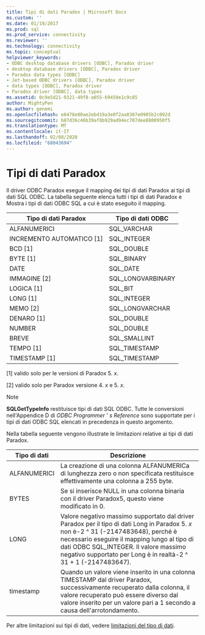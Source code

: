 ```yaml
---
title: Tipi di dati Paradox | Microsoft Docs
ms.custom: ''
ms.date: 01/19/2017
ms.prod: sql
ms.prod_service: connectivity
ms.reviewer: ''
ms.technology: connectivity
ms.topic: conceptual
helpviewer_keywords:
- ODBC desktop database drivers [ODBC], Paradox driver
- desktop database drivers [ODBC], Paradox driver
- Paradox data types [ODBC]
- Jet-based ODBC drivers [ODBC], Paradox driver
- data types [ODBC], Paradox driver
- Paradox driver [ODBC], data types
ms.assetid: 0c9e5d21-9321-49f8-a055-69459e1c9c85
author: MightyPen
ms.author: genemi
ms.openlocfilehash: e8478e80ae2ebd19a3e0f2aa8307e0985b2c092d
ms.sourcegitcommit: b87d36c46b39af8b929ad94ec707dee8800950f5
ms.translationtype: MT
ms.contentlocale: it-IT
ms.lasthandoff: 02/08/2020
ms.locfileid: "68043694"
---
```

# <a name="paradox-data-types"></a>Tipi di dati Paradox
Il driver ODBC Paradox esegue il mapping dei tipi di dati Paradox ai tipi di dati SQL ODBC. La tabella seguente elenca tutti i tipi di dati Paradox e Mostra i tipi di dati ODBC SQL a cui è stato eseguito il mapping.  
  
|Tipo di dati Paradox|Tipo di dati ODBC|  
|-----------------------|--------------------|  
|ALFANUMERICI|SQL_VARCHAR|  
|INCREMENTO AUTOMATICO [1]|SQL_INTEGER|  
|BCD [1]|SQL_DOUBLE|  
|BYTE [1]|SQL_BINARY|  
|DATE|SQL_DATE|  
|IMMAGINE [2]|SQL_LONGVARBINARY|  
|LOGICA [1]|SQL_BIT|  
|LONG [1]|SQL_INTEGER|  
|MEMO [2]|SQL_LONGVARCHAR|  
|DENARO [1]|SQL_DOUBLE|  
|NUMBER|SQL_DOUBLE|  
|BREVE|SQL_SMALLINT|  
|TEMPO [1]|SQL_TIMESTAMP|  
|TIMESTAMP [1]|SQL_TIMESTAMP|  
  
 [1] valido solo per le versioni di Paradox 5. *x*.  
  
 [2] valido solo per Paradox versione 4. *x* e 5. *x*.  
  
> [!NOTE]  
>  **SQLGetTypeInfo** restituisce tipi di dati SQL ODBC. Tutte le conversioni nell'Appendice D di *ODBC Programmer ' s Reference* sono supportate per i tipi di dati ODBC SQL elencati in precedenza in questo argomento.  
  
 Nella tabella seguente vengono illustrate le limitazioni relative ai tipi di dati Paradox.  
  
|Tipo di dati|Descrizione|  
|---------------|-----------------|  
|ALFANUMERICI|La creazione di una colonna ALFANUMERICa di lunghezza zero o non specificata restituisce effettivamente una colonna a 255 byte.|  
|BYTES|Se si inserisce NULL in una colonna binaria con il driver Paradox5, questo viene modificato in 0.|  
|LONG|Valore negativo massimo supportato dal driver Paradox per il tipo di dati Long in Paradox 5. *x* non è-2 ^ 31 (-2147483648), perché è necessario eseguire il mapping lungo al tipo di dati ODBC SQL_INTEGER. Il valore massimo negativo supportato per Long è in realtà-2 ^ 31 + 1 (-2147483647).|  
|timestamp|Quando un valore viene inserito in una colonna TIMESTAMP dal driver Paradox, successivamente recuperato dalla colonna, il valore recuperato può essere diverso dal valore inserito per un valore pari a 1 secondo a causa dell'arrotondamento.|  
  
 Per altre limitazioni sui tipi di dati, vedere [limitazioni del tipo di dati](../../odbc/microsoft/data-type-limitations.md).
